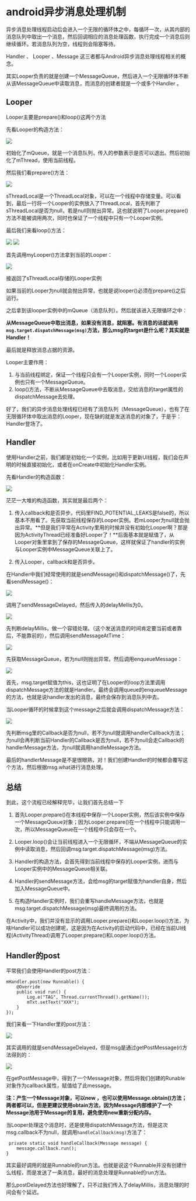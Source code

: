 # android异步消息处理机制

异步消息处理线程启动后会进入一个无限的循环体之中，每循环一次，从其内部的消息队列中取出一个消息，然后回调相应的消息处理函数，执行完成一个消息后则继续循环。若消息队列为空，线程则会阻塞等待。

Handler 、 Looper 、Message 这三者都与Android异步消息处理线程相关的概念。

其实Looper负责的就是创建一个MessageQueue，然后进入一个无限循环体不断从该MessageQueue中读取消息，而消息的创建者就是一个或多个Handler 。

## Looper

Looper主要是prepare()和loop()这两个方法

先看Looper的构造方法：

![](/assets/Looper_Constructor.jpg)

初始化了mQueue，就是一个消息队列，传入的参数表示是否可以退出。然后初始化了mThread，使用当前线程。

然后我们看prepare()方法：

![](/assets/Looper_prepare.jpeg)

sThreadLocal是一个ThreadLocal对象，可以在一个线程中存储变量。可以看到，最后一行将一个Looper的实例放入了ThreadLocal，首先判断了sThreadLocal是否为null，若是null则抛出异常。这也就说明了Looper.prepare()方法不能被调用两次，同时也保证了一个线程中只有一个Looper实例。

最后我们来看loop()方法：

![](/assets/Looper_loop_1.jpeg)
![](/assets/Looper_loop_2.jpeg)

首先调用myLooper()方法拿到当前的Looper：

![](/assets/Looper_myLooper.jpeg)

接返回了sThreadLocal存储的Looper实例

如果当前的Looper为null就会抛出异常，也就是说looper()必须在prepare()之后运行。

之后拿到该looper实例中的mQueue（消息队列）。然后就该进入无限循环之中：

**从MessageQueue中取出消息，如果没有消息，就阻塞。有消息的话就调用`msg.target.dispatchMessage(msg)`方法，那么msg的target是什么呢？其实就是Handler！**

最后就是释放消息占据的资源。

Looper主要作用：

1. 与当前线程绑定，保证一个线程只会有一个Looper实例，同时一个Looper实例也只有一个MessageQueue。
2. loop()方法，不断从MessageQueue中去取消息，交给消息的target属性的dispatchMessage去处理。

好了，我们的异步消息处理线程已经有了消息队列（MessageQueue），也有了在无限循环体中取出消息的Looper，现在缺的就是发送消息的对象了，于是乎：Handler登场了。

## Handler

使用Handler之前，我们都是初始化一个实例，比如用于更新UI线程，我们会在声明的时候直接初始化，或者在onCreate中初始化Handler实例。

先看Handler的构造函数：

![](/assets/Handler_Construct.jpeg)

茫茫一大堆的构造函数，其实就是最后两个：

1. 传入callback和是否异步。代码里FIND_POTENTIAL_LEAKS是false的，所以基本不用看了。先获取当前线程保存的Looper实例。若mLooper为null就会抛出异常。**但是我们平常在Activity里用的时候并没有初始化Looper啊？那是因为ActivityThread已经准备好Looper了！**后面基本就是赋值了，从Looper对象里拿到了保存的MessageQueue，这样就保证了handler的实例与Looper实例中MessageQueue关联上了。

2. 传入Looper，callback和是否异步。

在Handler中我们经常使用的就是sendMessage()和dispatchMessage()了，先看sendMessage()：

![](/assets/Handler_sendMessage.jpeg)

调用了sendMessageDelayed，然后传入的delayMellis为0。

![](/assets/Handler_sendMessageDalayed.jpeg)

先判断delayMillis，做一个容错处理。（这个发送消息的时间肯定要当前或者靠后，不能靠前的），然后调用sendMessageAtTime：

![](/assets/Handler_sendMessageAtTime.jpeg)

先获取MessageQueue，若为null则抛出异常。然后调用enqueueMessage：

![](/assets/Handler_enqueueMessage.jpeg)

首先，msg.target赋值为this，这也证明了在Looper的loop方法里调用dispatchMessage方法的就是Handler。最终会调用queue的enqueueMessage的方法，也就是说handler发出的消息，最终会保存到消息队列中去。

当Looper循环的时候拿到这个message之后就会调用dispatchMessage方法：

![](/assets/Handler_dispatchMessage.jpeg)

先判断msg里的Callback是否为null，若不为null就调用handlerCallback方法；为null会再判断当前Handler的Callback是否为null，若不为null会走Callback的handlerMessage方法，为null就调用handleMessage方法。

最后的handlerMessage是不是很眼熟，对！我们创建Handler的时候都会覆写这个方法，然后根据msg.what进行消息处理。

## 总结

到此，这个流程已经解释完毕，让我们首先总结一下

1. 首先Looper.prepare()在本线程中保存一个Looper实例，然后该实例中保存一个MessageQueue对象；因为Looper.prepare()在一个线程中只能调用一次，所以MessageQueue在一个线程中只会存在一个。

2. Looper.loop()会让当前线程进入一个无限循环，不端从MessageQueue的实例中读取消息，然后回调msg.target.dispatchMessage(msg)方法。

3. Handler的构造方法，会首先得到当前线程中保存的Looper实例，进而与Looper实例中的MessageQueue相关联。

4. Handler的sendMessage方法，会给msg的target赋值为handler自身，然后加入MessageQueue中。

5. 在构造Handler实例时，我们会重写handleMessage方法，也就是msg.target.dispatchMessage(msg)最终调用的方法。

在Activity中，我们并没有显示的调用Looper.prepare()和Looper.loop()方法，为啥Handler可以成功创建呢，这是因为在Activity的启动代码中，已经在当前UI线程(ActivityThread)调用了Looper.prepare()和Looper.loop()方法。

## Handler的post

平常我们会使用Handler的post方法：

```
mHandler.post(new Runnable() {  
    @Override  
    public void run() {  
        Log.e("TAG", Thread.currentThread().getName());  
        mTxt.setText("XXX");  
    }  
}); 
```

我们来看一下Handler里的post方法：

![](/assets/Handler_post.jpeg)

其实调用的就是sendMessageDelayed，但是msg是通过getPostMessage(r)方法得到的：

![](/assets/Handler_getPostMessage.jpeg)

在getPostMessage中，得到了一个Message对象，然后将我们创建的Runable对象作为callback属性，赋值给了此message。

**注：产生一个Message对象，可以new  ，也可以使用Message.obtain()方法；两者都可以，但是更建议使用obtain方法，因为Message内部维护了一个Message池用于Message的复用，避免使用new重新分配内存。**

当Looper处理这个消息时，还是使用dispatchMessage方法，但是这次msg.callback不为null，就调用`handleCallback(msg)`方法了：

```
 private static void handleCallback(Message message) {
    message.callback.run();
}
```
其实最好调用的就是Runnable的run方法。也就是说这个Runnable并没有创建什么线程，而是发送了一条消息，最好的消息处理是Runnable的run方法。

那么postDelayed方法也好理解了，只不过我们传入了delayMillis，消息处理的时间会有个延迟。
<!--stackedit_data:
eyJoaXN0b3J5IjpbLTE0OTU4MzgyMDVdfQ==
-->
